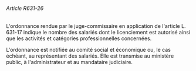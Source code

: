 ###### Article R631-26

L'ordonnance rendue par le juge-commissaire en application de l'article L. 631-17 indique le nombre des salariés dont le licenciement est autorisé ainsi que les activités et catégories professionnelles concernées.

L'ordonnance est notifiée au comité social et économique ou, le cas échéant, au représentant des salariés. Elle est transmise au ministère public, à l'administrateur et au mandataire judiciaire.

